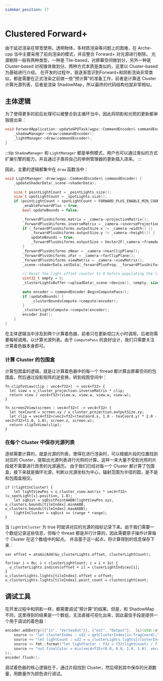 ```yaml
---
sidebar_position: 17
---
```


# Clustered Forward+

由于延迟渲染在带宽使用，透明物体，多材质渲染等问题上的困难，在 Arche-cpp 当中主要采用了前向渲染的模式，并且整合 Forward+ 对光源进行剔除。 光源剔除一般有两种类型，一种是
Tile-based，对屏幕空间做划分，另外一种是 Cluster-based 对视锥体做划分。两种方式本质是类似的，这里以 Cluster-based 为基础进行介绍。
在开发的过程中，我逐渐意识到Forward+和阴影渲染非常类似，都是需要在正式渲染之前做一些"预计算"的准备工作，前者是计算逐 Cluster 计算光源列表，后者是渲染 ShadowMap，所以最终的代码结构也就非常相似。

## 主体逻辑

为了使得更多的前后处理可以被整合到主循环当中，因此将阴影和光照的更新都单独提出来：

```cpp
void ForwardApplication::updateGPUTask(wgpu::CommandEncoder& commandEncoder) {
    _shadowManager->draw(commandEncoder);
    _lightManager->draw(commandEncoder);
}
```

:::tip
`ShadowManager` 和 `LightManager` 都是单例模式，用户也可以通过类似的方式扩展引擎的能力，并且通过子类将自己的单例管理器的更新插入进来。
:::

因此，主要的逻辑都集中在 `draw` 函数当中：

```cpp
void LightManager::draw(wgpu::CommandEncoder& commandEncoder) {
    _updateShaderData(_scene->shaderData);
    
    size_t pointLightCount = _pointLights.size();
    size_t spotLightCount = _spotLights.size();
    if (pointLightCount + spotLightCount > FORWARD_PLUS_ENABLE_MIN_COUNT) {
        _enableForwardPlus = true;
        bool updateBounds = false;
        
        _forwardPlusUniforms.matrix = _camera->projectionMatrix();
        _forwardPlusUniforms.inverseMatrix = _camera->inverseProjectionMatrix();
        if (_forwardPlusUniforms.outputSize.x != _camera->width() ||
            _forwardPlusUniforms.outputSize.y != _camera->height()) {
            updateBounds = true;
            _forwardPlusUniforms.outputSize = Vector2F(_camera->framebufferWidth(), _camera->framebufferHeight());
        }
        _forwardPlusUniforms.zNear = _camera->nearClipPlane();
        _forwardPlusUniforms.zFar = _camera->farClipPlane();
        _forwardPlusUniforms.viewMatrix = _camera->viewMatrix();
        _scene->shaderData.setData(_forwardPlusProp, _forwardPlusUniforms);
        
        // Reset the light offset counter to 0 before populating the light clusters.
        uint32_t empty = 0;
        _clusterLightsBuffer->uploadData(_scene->device(), &empty, sizeof(uint32_t));
        
        auto encoder = commandEncoder.BeginComputePass();
        if (updateBounds) {
            _clusterBoundsCompute->compute(encoder);
        }
        _clusterLightsCompute->compute(encoder);
        encoder.End();
    }
}
```

在主体逻辑当中涉及到两个计算着色器，前者只在更新视口大小时调用，后者则需要每帧调用，以计算光源列表。由于 `ComputePass` 的良好设计，我们只需要关注计算着色器本身即可。

### 计算 Cluster 的包围盒

计算包围盒的逻辑，就是让计算着色器中的每一个 thread 都计算出屏幕空间的包围盒，然后通过投影矩阵的逆变换，转到视图空间中：

```wgsl
fn clipToView(clip : vec4<f32>) -> vec4<f32> {
  let view = u_cluster_projection.inverseMatrix * clip;
  return view / vec4<f32>(view.w, view.w, view.w, view.w);
}

fn screen2View(screen : vec4<f32>) -> vec4<f32> {
  let texCoord = screen.xy / u_cluster_projection.outputSize.xy;
  let clip = vec4<f32>(vec2<f32>(texCoord.x, 1.0 - texCoord.y) * 2.0 - vec2<f32>(1.0, 1.0), screen.z, screen.w);
  return clipToView(clip);
}
```

### 在每个 Cluster 中保存光源列表

逐帧需要计算的，就是光源的列表，使得在进行渲染时，可以根据片段的位置找到对应的 Cluster，提取出光源列表进行光照的计算。这样一来大量不受到光照的片段就不需要进行昂贵的光源遍历。 
由于我们已经对每一个 Cluster 都计算了包围盒，接下来就是循环光源，判断以光源坐标为中心，辐射范围为半径的圆，是不是和包围盒相交。
```wgsl
if (!lightInCluster) {
    let lightViewPos = u_cluster_view.matrix * vec4<f32>(u_spotLight[i].position, 1.0);
    let sqDist = sqDistPointAABB(lightViewPos.xyz, u_clusters.bounds[tileIndex].minAABB, u_clusters.bounds[tileIndex].maxAABB);
    lightInCluster = sqDist <= (range * range);
}
```
当 `lightInCluster` 为 true 时就讲对应的光源的指标记录下来。由于我们需要一个数组记录这些信息，但每个 thread 都是并行计算的，因此需要原子操作计算每个 Cluster 在这个数组中的起点。
并且基于这一起点，将计算得到的信息保存下来：
```wgsl
var offset = atomicAdd(&u_clusterLights.offset, clusterLightCount);

for(var i = 0u; i < clusterLightCount; i = i + 1u) {
  u_clusterLights.indices[offset + i] = cluserLightIndices[i];
}
u_clusterLights.lights[tileIndex].offset = offset;
u_clusterLights.lights[tileIndex].point_count = clusterLightCount;
```

## 调试工具
在开发过程中和阴影一样，都需要调试"预计算"的结果。但是，和 ShadowMap 不同，这里得到的结果是一个数组，无法直接可视化出来，因此最佳手段是提供一个用于调试的着色器：
```cpp
encoder.addEntry({{"in", "VertexOut"}}, {"out", "Output"},  [&](std::string &source){
    source += "let clusterIndex : u32 = getClusterIndex(in.fragCoord);\n";
    source += "let lightCount : u32 = u_clusterLights.lights[clusterIndex].point_count + u_clusterLights.lights[clusterIndex].spot_count;\n";
    source += fmt::format("let lightFactor : f32 = f32(lightCount) / f32({});\n", _maxLightsPerCluster);
    source += "out.finalColor = mix(vec4<f32>(0.0, 0.0, 1.0, 1.0), vec4<f32>(1.0, 0.0, 0.0, 1.0), vec4<f32>(lightFactor, lightFactor, lightFactor, lightFactor));\n";
});
encoder.flush();
```

调试着色器的核心逻辑在于，通过片段找到 Cluster，然后得到其中保存的光源数量，用数量作为颜色进行调试。
